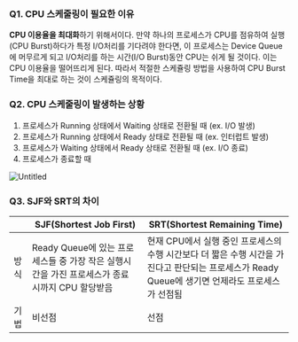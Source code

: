 ### ****Q1. CPU 스케줄링이 필요한 이유****

**CPU 이용율을 최대화**하기 위해서이다. 만약 하나의 프로세스가 CPU를 점유하여 실행(CPU Burst)하다가 특정 I/O처리를 기다려야 한다면, 이 프로세스는 Device Queue에 머무르게 되고 I/O처리를 하는 시간(I/O Burst)동안 CPU는 쉬게 될 것이다. 이는 CPU 이용율을 떨어뜨리게 된다. 따라서 적절한 스케쥴링 방법을 사용하여 CPU Burst Time을 최대로 하는 것이 스케쥴링의 목적이다.

### ****Q2. CPU 스케줄링이 발생하는 상황****

1. 프로세스가 Running 상태에서 Waiting 상태로 전환될 때 (ex. I/O 발생)
2. 프로세스가 Running 상태에서 Ready 상태로 전환될 때 (ex. 인터럽트 발생)
3. 프로세스가 Waiting 상태에서 Ready 상태로 전환될 때 (ex. I/O 종료)
4. 프로세스가 종료할 때

![Untitled](https://user-images.githubusercontent.com/22094204/203258343-d2ad7167-0c84-4c58-91f3-cb2685609085.png)

### ****Q3. SJF와 SRT의 차이****

|  | SJF(Shortest Job First) | SRT(Shortest Remaining Time) |
| --- | --- | --- |
| 방식 | Ready Queue에 있는 프로세스들 중 가장 작은 실행시간을 가진 프로세스가 종료 시까지 CPU 할당받음 | 현재 CPU에서 실행 중인 프로세스의 수행 시간보다 더 짧은 수행 시간을 가진다고 판단되는 프로세스가 Ready Queue에 생기면 언제라도 프로세스가 선점됨 |
| 기법 | 비선점 | 선점 |